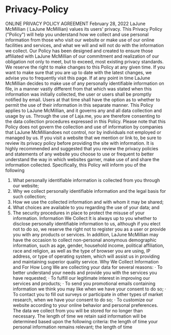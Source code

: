 # Privacy-Policy

ONLINE PRIVACY POLICY AGREEMENT
February 28, 2022
LaJune McMillian ( LaJune McMillian) values its users' privacy. This Privacy Policy ("Policy") will help you understand how we
collect and use personal information from those who visit our website or make use of our online facilities and services, and
what we will and will not do with the information we collect. Our Policy has been designed and created to ensure those
affiliated with LaJune McMillian of our commitment and realization of our obligation not only to meet, but to exceed, most
existing privacy standards.
We reserve the right to make changes to this Policy at any given time. If you want to make sure that you are up to date with
the latest changes, we advise you to frequently visit this page. If at any point in time LaJune McMillian decides to make use of
any personally identifiable information on file, in a manner vastly different from that which was stated when this information
was initially collected, the user or users shall be promptly notified by email. Users at that time shall have the option as to
whether to permit the use of their information in this separate manner.
This Policy applies to LaJune McMillian, and it governs any and all data collection and usage by us. Through the use of
Laja.me, you are therefore consenting to the data collection procedures expressed in this Policy.
Please note that this Policy does not govern the collection and use of information by companies that LaJune McMilliandoes
not control, nor by individuals not employed or managed by us. If you visit a website that we mention or link to, be sure to
review its privacy policy before providing the site with information. It is highly recommended and suggested that you review
the privacy policies and statements of any website you choose to use or frequent to better understand the way in which
websites garner, make use of and share the information collected.
Specifically, this Policy will inform you of the following
1. What personally identifiable information is collected from you through our website;
2. Why we collect personally identifiable information and the legal basis for such collection;
3. How we use the collected information and with whom it may be shared;
4. What choices are available to you regarding the use of your data; and
5. The security procedures in place to protect the misuse of your information.
Information We Collect
It is always up to you whether to disclose personally identifiable information to us, although if you elect not to do so, we
reserve the right not to register you as a user or provide you with any products or services.
In addition, LaJune McMillian may have the occasion to collect non-personal anonymous demographic information, such as
age, gender, household income, political affiliation, race and religion, as well as the type of browser you are using, IP address,
or type of operating system, which will assist us in providing and maintaining superior quality service.
Why We Collect Information and For How Long
We are collecting your data for several reasons:
· To better understand your needs and provide you with the services you have requested;
· To fulfill our legitimate interest in improving our services and products;
· To send you promotional emails containing information we think you may like when we have your consent to do so;
· To contact you to fill out surveys or participate in other types of market research, when we have your consent to do so;
· To customize our website according to your online behavior and personal preferences.
The data we collect from you will be stored for no longer than necessary. The length of time we retain said information will be
determined based upon the following criteria: the length of time your personal information remains relevant; the length of time
